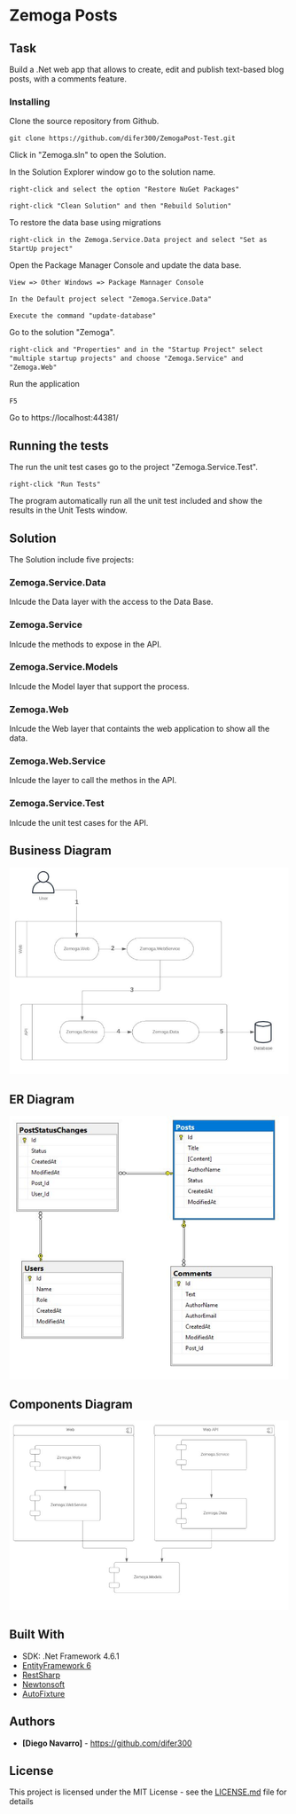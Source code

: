 # Zemoga Posts
## Task

Build a .Net web app that allows to create, edit and publish text-based blog posts, with a comments feature.

### Installing

Clone the source repository from Github.

```
git clone https://github.com/difer300/ZemogaPost-Test.git
```

Click in "Zemoga.sln" to open the Solution.

In the Solution Explorer window go to the solution name.

```
right-click and select the option "Restore NuGet Packages"
```
```
right-click "Clean Solution" and then "Rebuild Solution"
```
To restore the data base using migrations
```
right-click in the Zemoga.Service.Data project and select "Set as StartUp project"
```
Open the Package Manager Console and update the data base.
```
View => Other Windows => Package Mannager Console
```
```
In the Default project select "Zemoga.Service.Data"
```
```
Execute the command "update-database"
```
Go to the solution "Zemoga". 
```
right-click and "Properties" and in the "Startup Project" select "multiple startup projects" and choose "Zemoga.Service" and "Zemoga.Web"
```

Run the application
```
F5
```

Go to https://localhost:44381/

## Running the tests

The run the unit test cases go to the project "Zemoga.Service.Test". 
```
right-click "Run Tests"
```

The program automatically run all the unit test included and show the results in the Unit Tests window. 

## Solution

The Solution include five projects: 
### Zemoga.Service.Data
Inlcude the Data layer with the access to the Data Base.

### Zemoga.Service
Inlcude the methods to expose in the API. 

### Zemoga.Service.Models
Inlcude the Model layer that support the process.

### Zemoga.Web
Inlcude the Web layer that containts the web application to show all the data. 

### Zemoga.Web.Service
Inlcude the layer to call the methos in the API. 

### Zemoga.Service.Test
Inlcude the unit test cases for the API. 

## Business Diagram
![alt text](https://github.com/difer300/ZemogaPost-Test/blob/master/Zemoga.Diagrams/Business%20Diagram.JPG)

## ER Diagram
![alt text](https://github.com/difer300/ZemogaPost-Test/blob/master/Zemoga.Diagrams/E-R%20Diagram.JPG)

## Components Diagram
![alt text](https://github.com/difer300/ZemogaPost-Test/blob/master/Zemoga.Diagrams/Components%20Diagram.JPG)

## Built With

* SDK: .Net Framework 4.6.1
* [EntityFramework 6](https://github.com/aspnet/EntityFramework6/wiki) 
* [RestSharp](http://restsharp.org/)
* [Newtonsoft](https://www.newtonsoft.com/json)
* [AutoFixture](https://github.com/AutoFixture/AutoFixture)


## Authors

* **[Diego Navarro]** - https://github.com/difer300

## License

This project is licensed under the MIT License - see the [LICENSE.md](LICENSE.md) file for details

